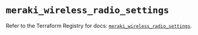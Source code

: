# `meraki_wireless_radio_settings`

Refer to the Terraform Registry for docs: [`meraki_wireless_radio_settings`](https://registry.terraform.io/providers/ciscodevnet/meraki/1.7.1/docs/resources/wireless_radio_settings).
